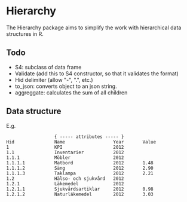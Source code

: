 Hierarchy
=========

The Hierarchy package aims to simplify the work with hierarchical data structures in R.

## Todo

- S4: subclass of data frame
- Validate (add this to S4 constructor, so that it validates the format)
- Hid delimiter (allow "-", ".", etc.)
- to_json: converts object to an json string.
- aggreggate: calculates the sum of all children

## Data structure

E.g.

                      { ----- attributes ----- }  
    Hid               Name                  Year       Value
    1                 KPI                   2012
    1.1               Inventarier           2012
    1.1.1             Möbler                2012
    1.1.1.1           Matbord               2012       1.48
    1.1.1.2           Säng                  2012       2.90
    1.1.1.3           Taklampa              2012       2.21
    1.2               Hälso- och sjukvård   2012
    1.2.1             Läkemedel             2012
    1.2.1.1           Sjukvårdsartiklar     2012       0.98
    1.2.1.2           Naturläkemedel        2012       3.03


   
